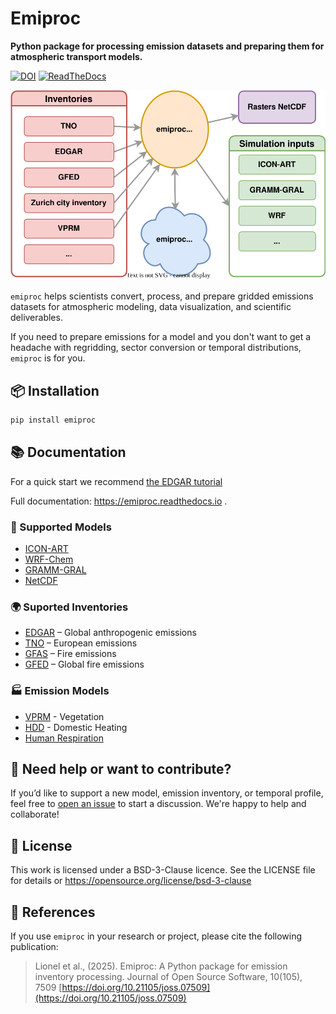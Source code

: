 # Emiproc
**Python package for processing emission datasets and preparing them for atmospheric transport models.**

[![DOI](https://joss.theoj.org/papers/10.21105/joss.07509/status.svg)](https://doi.org/10.21105/joss.07509)
[![ReadTheDocs](https://readthedocs.org/projects/emiproc/badge/?version=master)](emiproc.readthedocs.io)


![Emission Processing Pipeline](docs/source/diagrams/pipeline.drawio.svg)

`emiproc` helps scientists convert, process, and prepare gridded emissions datasets
for atmospheric modeling, data visualization, and scientific deliverables.

If you need to prepare emissions for a model and you don't want to get 
a headache with regridding, sector conversion or temporal distributions,
`emiproc` is for you.


## 📦 Installation 

```bash
pip install emiproc
```

## 📚 Documentation

For a quick start we recommend [the EDGAR tutorial](https://emiproc.readthedocs.io/en/master/tutos/edgar_processing.html#EDGAR-Inventory-Processing)

Full documentation: https://emiproc.readthedocs.io .


### 💨 Supported Models 

* [ICON-ART](https://www.icon-art.kit.edu/)
* [WRF-Chem](https://www2.acom.ucar.edu/wrf-chem)
* [GRAMM-GRAL](https://gral.tugraz.at/)
* [NetCDF](https://emiproc.readthedocs.io/en/master/api/exports.html#emiproc.exports.rasters.export_raster_netcdf)

### 🌍 Suported Inventories 

* [EDGAR](https://edgar.jrc.ec.europa.eu/) – Global anthropogenic emissions
* [TNO](https://airqualitymodeling.tno.nl/emissions/) – European emissions
* [GFAS](https://atmosphere.copernicus.eu/global-fire-emissions) – Fire emissions
* [GFED](https://www.globalfiredata.org/) – Global fire emissions

### 🏭 Emission Models 

* [VPRM](https://doi.org/10.1029/2006GB002735) - Vegetation
* [HDD](https://en.wikipedia.org/wiki/Heating_degree_day) - Domestic Heating 
* [Human Respiration](https://emiproc.readthedocs.io/en/master/api/models.html#module-emiproc.human_respiration)

## 🙋 Need help or want to contribute?

If you’d like to support a new model, emission inventory, or temporal profile, feel free to 
[open an issue](https://github.com/C2SM-RCM/emiproc/issues) to start a discussion.
We're happy to help and collaborate!


## 🪪 License

This work is licensed under a BSD-3-Clause licence. See the LICENSE file for details or https://opensource.org/license/bsd-3-clause


## 📑 References 

If you use `emiproc` in your research or project, 
please cite the following publication: 

> Lionel et al., (2025).
> Emiproc: A Python package for emission inventory processing.
> Journal of Open Source Software, 10(105), 7509
> [https://doi.org/10.21105/joss.07509](https://doi.org/10.21105/joss.07509)



